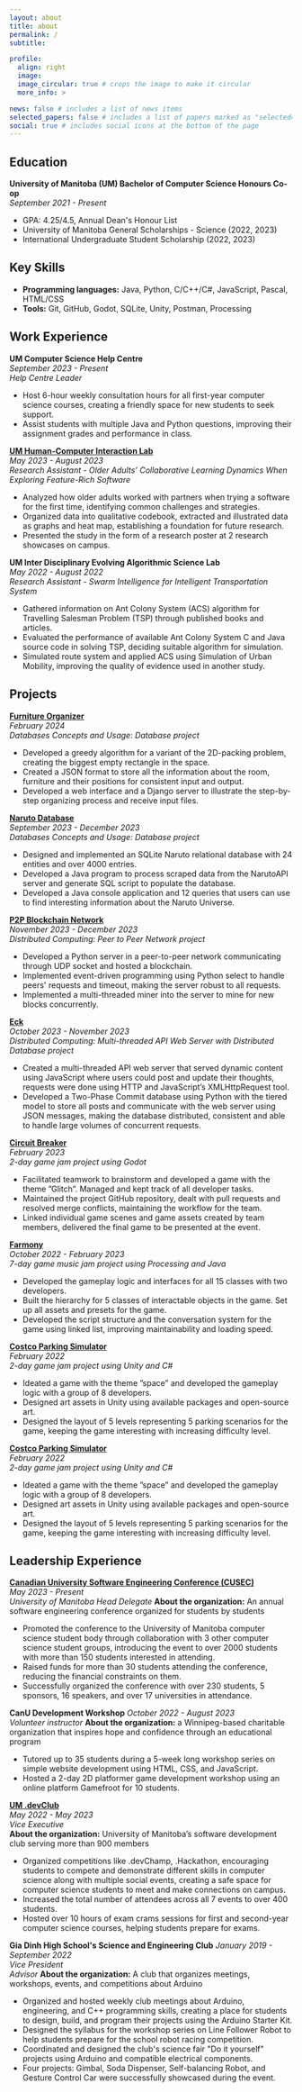 ```yaml
---
layout: about
title: about
permalink: /
subtitle:

profile:
  align: right
  image:
  image_circular: true # crops the image to make it circular
  more_info: >

news: false # includes a list of news items
selected_papers: false # includes a list of papers marked as "selected={true}"
social: true # includes social icons at the bottom of the page
---
```


## Education

**University of Manitoba (UM) Bachelor of Computer Science Honours Co-op**  
*September 2021 - Present*  
- GPA: 4.25/4.5, Annual Dean's Honour List
- University of Manitoba General Scholarships - Science (2022, 2023)
- International Undergraduate Student Scholarship (2022, 2023)

## Key Skills

- **Programming languages:** Java, Python, C/C++/C#, JavaScript, Pascal, HTML/CSS
- **Tools:** Git, GitHub, Godot, SQLite, Unity, Postman, Processing

## Work Experience

**UM Computer Science Help Centre**  
*September 2023 - Present*  
*Help Centre Leader*  
- Host 6-hour weekly consultation hours for all first-year computer science courses, creating a friendly space for new students to seek support.
- Assist students with multiple Java and Python questions, improving their assignment grades and performance in class.

[**UM Human-Computer Interaction Lab**](https://hci.cs.umanitoba.ca/projects-and-research/details/collaborative-learning-for-feature-rich-software)  
*May 2023 - August 2023*  
*Research Assistant - Older Adults’ Collaborative Learning Dynamics When Exploring Feature-Rich Software*  
- Analyzed how older adults worked with partners when trying a software for the first time, identifying common challenges and strategies.
- Organized data into qualitative codebook, extracted and illustrated data as graphs and heat map, establishing a foundation for future research.
- Presented the study in the form of a research poster at 2 research showcases on campus.

**UM Inter Disciplinary Evolving Algorithmic Science Lab**  
*May 2022 - August 2022*  
*Research Assistant - Swarm Intelligence for Intelligent Transportation System*  
- Gathered information on Ant Colony System (ACS) algorithm for Travelling Salesman Problem (TSP) through published books and articles.
- Evaluated the performance of available Ant Colony System C and Java source code in solving TSP, deciding suitable algorithm for simulation.
- Simulated route system and applied ACS using Simulation of Urban Mobility, improving the quality of evidence used in another study.

## Projects

[**Furniture Organizer**](https://github.com/MinhPhan23/FurnitureOrganizer-devHack2024)  
*February 2024*  
*Databases Concepts and Usage: Database project*  
- Developed a greedy algorithm for a variant of the 2D-packing problem, creating the biggest empty rectangle in the space.
- Created a JSON format to store all the information about the room, furniture and their positions for consistent input and output.
- Developed a web interface and a Django server to illustrate the step-by-step organizing process and receive input files.

[**Naruto Database**](https://github.com/CarsonDDD/3380project)  
*September 2023 - December 2023*  
*Databases Concepts and Usage: Database project*  
- Designed and implemented an SQLite Naruto relational database with 24 entities and over 4000 entries.
- Developed a Java program to process scraped data from the NarutoAPI server and generate SQL script to populate the database.
- Developed a Java console application and 12 queries that users can use to find interesting information about the Naruto Universe.

[**P2P Blockchain Network**](https://github.com/MinhPhan23/P2P-Blockchain-Network)  
*November 2023 - December 2023*  
*Distributed Computing: Peer to Peer Network project*  
- Developed a Python server in a peer-to-peer network communicating through UDP socket and hosted a blockchain.
- Implemented event-driven programming using Python select to handle peers' requests and timeout, making the server robust to all requests.
- Implemented a multi-threaded miner into the server to mine for new blocks concurrently.

[**Eck**](https://github.com/MinhPhan23/Eck)  
*October 2023 - November 2023*  
*Distributed Computing: Multi-threaded API Web Server with Distributed Database project*  
- Created a multi-threaded API web server that served dynamic content using JavaScript where users could post and update their thoughts, requests were done using HTTP and JavaScript’s XMLHttpRequest tool.
- Developed a Two-Phase Commit database using Python with the tiered model to store all posts and communicate with the web server using JSON messages, making the database distributed, consistent and able to handle large volumes of concurrent requests. 

[**Circuit Breaker**](https://github.com/MinhPhan23/CSGameJam-2023)  
*February 2023*  
*2-day game jam project using Godot*
- Facilitated teamwork to brainstorm and developed a game with the theme ”Glitch”. Managed and kept track of all developer tasks.
- Maintained the project GitHub repository, dealt with pull requests and resolved merge conflicts, maintaining the workflow for the team.
- Linked individual game scenes and game assets created by team members, delivered the final game to be presented at the event.

[**Farmony**](https://github.com/MinhPhan23/Farmony)  
*October 2022 - February 2023*  
*7-day game music jam project using Processing and Java*  
- Developed the gameplay logic and interfaces for all 15 classes with two developers.
- Built the hierarchy for 5 classes of interactable objects in the game. Set up all assets and presets for the game.
- Developed the script structure and the conversation system for the game using linked list, improving maintainability and loading speed.

[**Costco Parking Simulator**](https://github.com/Marshmallows7920/CSSAGameJam2022)  
*February 2022*  
*2-day game jam project using Unity and C#*  
- Ideated a game with the theme ”space” and developed the gameplay logic with a group of 8 developers.
- Designed art assets in Unity using available packages and open-source art.
- Designed the layout of 5 levels representing 5 parking scenarios for the game, keeping the game interesting with increasing difficulty level.

[**Costco Parking Simulator**](https://github.com/Marshmallows7920/CSSAGameJam2022)  
*February 2022*  
*2-day game jam project using Unity and C#*  
- Ideated a game with the theme ”space” and developed the gameplay logic with a group of 8 developers.
- Designed art assets in Unity using available packages and open-source art.
- Designed the layout of 5 levels representing 5 parking scenarios for the game, keeping the game interesting with increasing difficulty level.

## Leadership Experience

[**Canadian University Software Engineering Conference (CUSEC)**](https://2024.cusec.net/)  
*May 2023 - Present*  
*University of Manitoba Head Delegate*
**About the organization:** An annual software engineering conference organized for students by students
- Promoted the conference to the University of Manitoba computer science student body through collaboration with 3 other computer science student groups, introducing the event to over 2000 students with more than 150 students interested in attending.
- Raised funds for more than 30 students attending the conference, reducing the financial constraints on them.
- Successfully organized the conference with over 230 students, 5 sponsors, 16 speakers, and over 17 universities in attendance.

**CanU Development Workshop** 
*October 2022 - August 2023*  
*Volunteer instructor*
**About the organization:**  a Winnipeg-based charitable organization that inspires hope and confidence through an educational program
- Tutored up to 35 students during a 5-week long workshop series on simple website development using HTML, CSS, and JavaScript.
- Hosted a 2-day 2D platformer game development workshop using an online platform Gamefroot for 10 students.

[**UM .devClub**](https://devclub.ca/)  
*May 2022 - May 2023*  
*Vice Executive*  
**About the organization:** University of Manitoba’s software development club serving more than 900 members
- Organized competitions like .devChamp, .Hackathon, encouraging students to compete and demonstrate different skills in computer science along with multiple social events, creating a safe space for computer science students to meet and make connections on campus.
- Increased the total number of attendees across all 7 events to over 400 students.
- Hosted over 10 hours of exam crams sessions for first and second-year computer science courses, helping students prepare for exams.

**Gia Dinh High School's Science and Engineering Club**
*January 2019 - September 2022*  
*Vice President*  
*Advisor*
**About the organization:**  A club that organizes meetings, workshops, events, and competitions about Arduino
- Organized and hosted weekly club meetings about Arduino, engineering, and C++ programming skills, creating a place for students to design, build, and program their projects using the Arduino Starter Kit.
- Designed the syllabus for the workshop series on Line Follower Robot to help students prepare for the school robot racing competition.
- Coordinated and designed the club's science fair "Do it yourself" projects using Arduino and compatible electrical components. 
- Four projects: Gimbal, Soda Dispenser, Self-balancing Robot, and Gesture Control Car were successfully showcased during the event.